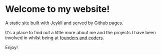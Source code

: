 # Welcome to my website!

A static site built with Jeykll and served by Github pages.

It's a place to find out a little more about me and the projects I have been involved in whilst being at [founders and coders](http://foundersandcoders.org/).

Enjoy!
